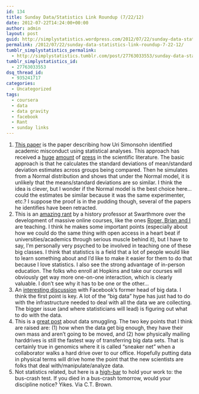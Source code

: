 ```yaml
---
id: 134
title: Sunday Data/Statistics Link Roundup (7/22/12)
date: 2012-07-22T14:24:00+00:00
author: admin
layout: post
guid: http://simplystatistics.wordpress.com/2012/07/22/sunday-data-statistics-link-roundup-7-22-12
permalink: /2012/07/22/sunday-data-statistics-link-roundup-7-22-12/
tumblr_simplystatistics_permalink:
  - http://simplystatistics.tumblr.com/post/27763033553/sunday-data-statistics-link-roundup-7-22-12
tumblr_simplystatistics_id:
  - 27763033553
dsq_thread_id:
  - 935241717
categories:
  - Uncategorized
tags:
  - coursera
  - data
  - data gravity
  - facebook
  - Rant
  - sunday links
---
```

  1. <a href="http://papers.ssrn.com/sol3/papers.cfm?abstract_id=2114571" target="_blank">This paper</a> is the paper describing how Uri Simonsohn identified academic misconduct using statistical analyses. This approach has received a <a href="http://news.sciencemag.org/scienceinsider/2012/06/fraud-detection-method-called-cr.html" target="_blank">huge</a> <a href="http://www.nature.com/news/the-data-detective-1.10937" target="_blank">amount</a> of <a href="http://www.crimeandconsequences.com/crimblog/2012/07/using-statistics-to-detect-sci.html" target="_blank">press</a> in the scientific literature. The basic approach is that he calculates the standard deviations of mean/standard deviation estimates across groups being compared. Then he simulates from a Normal distribution and shows that under the Normal model, it is unlikely that the means/standard deviations are so similar. I think the idea is clever, but I wonder if the Normal model is the best choice here&#8230;could the estimates be similar because it was the same experimenter, etc.? I suppose the proof is in the pudding though, several of the papers he identifies have been retracted. 
  2. This is an <a href="http://blogs.swarthmore.edu/burke/2012/07/20/listen-up-you-primitive-screwheads/" target="_blank">amazing rant</a> by a history professor at Swarthmore over the development of massive online courses, like the ones <a href="http://simplystatistics.org/post/27405330688/free-statistics-courses-on-coursera" target="_blank">Roger, Brian and I</a> are teaching. I think he makes some important points (especially about how we could do the same thing with open access in a heart beat if universities/academics through serious muscle behind it), but I have to say, I&#8217;m personally very psyched to be involved in teaching one of these big classes. I think that statistics is a field that a lot of people would like to learn something about and I&#8217;d like to make it easier for them to do that because I love statistics. I also see the strong advantage of in-person education. The folks who enroll at Hopkins and take our courses will obviously get way more one-on-one interaction, which is clearly valuable. I don&#8217;t see why it has to be one or the other&#8230;
  3. An <a href="http://www.forbes.com/sites/davefeinleib/2012/07/16/6-insights-from-facebooks-former-head-of-big-data/" target="_blank">interesting discussion</a> with Facebook&#8217;s former head of big data. I think the first point is key. A lot of the &#8220;big data&#8221; hype has just had to do with the infrastructure needed to deal with all the data we are collecting. The bigger issue (and where statisticians will lead) is figuring out what to do with the data. 
  4. This is a <a href="http://techcrunch.com/2012/07/14/how-authoritarianism-will-lead-to-the-rise-of-the-data-smuggler/" target="_blank">great post</a> about data smuggling. The two key points that I think are raised are: (1) how when the data get big enough, they have their own mass and aren&#8217;t going to be moved, and (2) how physically mailing harddrives is still the fastest way of transferring big data sets. That is certainly true in genomics where it is called &#8220;sneaker net&#8221; when a collaborator walks a hard drive over to our office. Hopefully putting data in physical terms will drive home the point that the new scientists are folks that deal with/manipulate/analyze data. 
  5. Not statistics related, but here is a <a href="http://www.hhmi.org/biointeractive/evolution/kingsley.html" target="_blank">high-bar</a> to hold your work to: the bus-crash test. If you died in a bus-crash tomorrow, would your discipline notice? Yikes. Via C.T. Brown. 